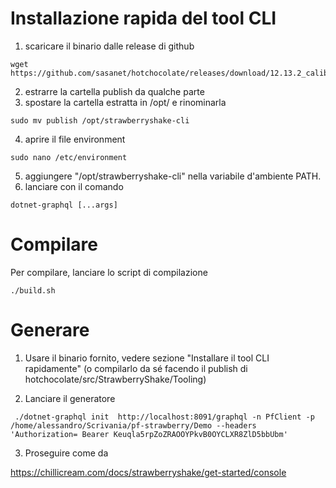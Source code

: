 # Installazione rapida del tool CLI
1. scaricare il binario dalle release di github
```
wget https://github.com/sasanet/hotchocolate/releases/download/12.13.2_caliban/publish.zip
```
2. estrarre la cartella publish da qualche parte
3. spostare la cartella estratta in /opt/ e rinominarla
```
sudo mv publish /opt/strawberryshake-cli
```
4. aprire il file environment
```
sudo nano /etc/environment
```
5. aggiungere "/opt/strawberryshake-cli" nella variabile d'ambiente PATH.
6. lanciare con il comando 
```
dotnet-graphql [...args]
```

# Compilare
Per compilare, lanciare lo script di compilazione
```
./build.sh
```

# Generare

1. Usare il binario fornito, vedere sezione "Installare il tool CLI rapidamente" (o compilarlo da sé facendo il publish di hotchocolate/src/StrawberryShake/Tooling)


2. Lanciare il generatore
```
 ./dotnet-graphql init  http://localhost:8091/graphql -n PfClient -p /home/alessandro/Scrivania/pf-strawberry/Demo --headers 'Authorization= Bearer Keuqla5rpZoZRAOOYPkvB0OYCLXR8ZlD5bbUbm' 
```

3. Proseguire come da

https://chillicream.com/docs/strawberryshake/get-started/console


